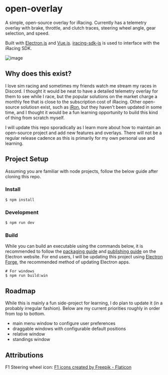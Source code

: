 # open-overlay

A simple, open-source overlay for iRacing. Currently has a telemetry overlay with brake, throttle, and clutch traces, steering wheel angle, gear selection, and speed.

Built with [Electron.js](https://www.electronjs.org/) and [Vue.js](https://vuejs.org/). [iracing-sdk-js](https://github.com/Friss/iracing-sdk-js) is used to interface with the iRacing SDK.

![image](https://github.com/user-attachments/assets/ae2b3fee-a171-4cc5-bac8-265ec48eba9e)

## Why does this exist?

I love sim racing and sometimes my friends watch me stream my races in Discord. I thought it would be neat to have a detailed telemetry overlay for them to see while I race, but the popular solutions on the market charge a monthly fee that is close to the subscription cost of iRacing. Other open-source solutiosn exist, such as [iRon](https://github.com/lespalt/iRon), but they haven't been updated in some time, and I thought it would be a fun learning opportunity to build this kind of thing from scratch myself.

I will update this repo sporadically as I learn more about how to maintain an open-source project and add new features and overlays. There will not be a regular release cadence as this is primarily for my own personal use and learning.

## Project Setup
Assuming you are familiar with node projects, follow the below guide after cloning this repo.

### Install

```
$ npm install
```

### Development

```
$ npm run dev
```

### Build
While you can build an executable using the commands below, it is recommended to follow the [packaging guide](https://www.electronjs.org/docs/latest/tutorial/tutorial-packaging) and [publishing guide](https://www.electronjs.org/docs/latest/tutorial/tutorial-publishing-updating) on the Electron website. For end users, I will be updating this project using [Electron Forge](https://www.electronforge.io/), the recommended method of updating Electron apps.

```
# For windows
$ npm run build:win
```

## Roadmap
While this is mainly a fun side-project for learning, I do plan to update it (in a probably irregular fashion). Below are my current priorities roughly in order from top to bottom.

- main menu window to configure user preferences
- draggable windows with configurable default positions
- relative window
- standings window

## Attributions
F1 Steering wheel icon: <a href="https://www.flaticon.com/free-icons/f1" title="f1 icons">F1 icons created by Freepik - Flaticon</a>
